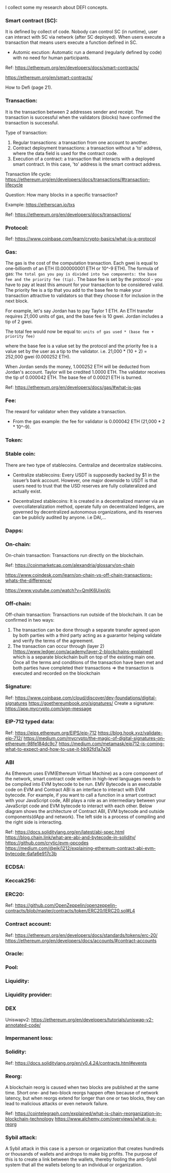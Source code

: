 I collect some my research about DEFI concepts.

### Smart contract (SC):
It is defined by collect of code. Nobody can control SC (in runtime), user can interact with SC via network (after SC deployed). When users execute a transaction that means users execute a function defined in SC. 

* Automic excution: Automatic run a demand (regularly defined by code) with no need for human participants.


Ref: https://ethereum.org/en/developers/docs/smart-contracts/

https://ethereum.org/en/smart-contracts/

How to Defi (page 21).


### Transaction:
It is the transaction between 2 addresses sender and receipt. The transaction is successful when the validators (blocks) have confirmed the transaction is successful.

Type of transaction:
1. Regular transactions: a transaction from one account to another.
2. Contract deployment transactions: a transaction without a 'to' address, where the data field is used for the contract code.
3. Execution of a contract: a transaction that interacts with a deployed smart contract. In this case, 'to' address is the smart contract address.

Transaction life cycle: https://ethereum.org/en/developers/docs/transactions/#transaction-lifecycle

Question: How many blocks in a specific transaction?

Example: https://etherscan.io/txs

Ref: https://ethereum.org/en/developers/docs/transactions/

### Protocol:

Ref: https://www.coinbase.com/learn/crypto-basics/what-is-a-protocol

### Gas:
The gas is the cost of the computation transaction. Each gwei is equal to one-billionth of an ETH (0.000000001 ETH or 10^-9 ETH).
The formula of gas: `The total gas you pay is divided into two components: the base fee and the priority fee (tip).`
The base fee is set by the protocol - you have to pay at least this amount for your transaction to be considered valid. The priority fee is a tip that you add to the base fee to make your transaction attractive to validators so that they choose it for inclusion in the next block.

For example, let's say Jordan has to pay Taylor 1 ETH. An ETH transfer requires 21,000 units of gas, and the base fee is 10 gwei. Jordan includes a tip of 2 gwei.

The total fee would now be equal to: `units of gas used * (base fee + priority fee)`

where the base fee is a value set by the protocol and the priority fee is a value set by the user as a tip to the validator. i.e. 21,000 * (10 + 2) = 252,000 gwei (0.000252 ETH).

When Jordan sends the money, 1.000252 ETH will be deducted from Jordan's account. Taylor will be credited 1.0000 ETH. The validator receives the tip of 0.000042 ETH. The base fee of 0.00021 ETH is burned.

Ref: https://ethereum.org/en/developers/docs/gas/#what-is-gas
### Fee:
The reward for validator when they validate a transaction. 

* From the gas example: the fee for validator is 0.000042 ETH (21,000 * 2 * 10^-9).

### Token:

### Stable coin:
There are two type of stablecoins. Centralize and decentralize stablecoins.

* Centralize stablecoins: Every USDT is supposedly backed by $1 in the issuer’s bank account. However, one major downside to USDT is that users need to trust that the USD reserves are fully collateralized and actually exist.

* Decentralized stablecoins: It is created in a decentralized manner via an overcollateralization method, operate fully on decentralized ledgers, are governed by decentralized autonomous organizations, and its reserves can be publicly audited by anyone. i.e DAI,...

### Dapps:

### On-chain:
On-chain transaction: Transactions run directly on the blockchain.

Ref: https://coinmarketcap.com/alexandria/glossary/on-chain

https://www.coindesk.com/learn/on-chain-vs-off-chain-transactions-whats-the-difference/

https://www.youtube.com/watch?v=QmIK6UjxoVc
### Off-chain:
Off-chain transaction: Transactions run outside of the blockchain. It can be confirmed in two ways:
1. The transaction can be done through a separate transfer agreed upon by both parties with a third party acting as a guarantor helping validate and verify the terms of the agreement.
2. The transaction can occur through (layer 2)[https://www.ledger.com/academy/layer-2-blockchains-explained] which is a separate blockchain built on top of the existing main one. Once all the terms and conditions of the transaction have been met and both parties have completed their transactions => the transaction is executed and recorded on the blockchain  

### Signature:

Ref: https://www.coinbase.com/cloud/discover/dev-foundations/digital-signatures
https://goethereumbook.org/signatures/
Create a signature:
 https://app.mycrypto.com/sign-message

### EIP-712 typed data:

Ref: https://eips.ethereum.org/EIPS/eip-712
https://blog.hook.xyz/validate-eip-712/
https://medium.com/mycrypto/the-magic-of-digital-signatures-on-ethereum-98fe184dc9c7
https://medium.com/metamask/eip712-is-coming-what-to-expect-and-how-to-use-it-bb92fd1a7a26

### ABI
As Ethereum uses EVM(Ethereum Virtual Machine) as a core component of the network, smart contract code written in high-level languages needs to be compiled into EVM bytecode to be run. EMV Bytecode is an executable code on EVM and Contract ABI is an interface to interact with EVM bytecode. For example, if you want to call a function in a smart contract with your JavaScript code, ABI plays a role as an intermediary between your JavaScript code and EVM bytecode to interact with each other. Below diagram shows the architecture of Contract ABI, EVM bytecode and outside components(dApp and network). The left side is a process of compiling and the right side is interacting.

Ref: https://docs.soliditylang.org/en/latest/abi-spec.html
https://blog.chain.link/what-are-abi-and-bytecode-in-solidity/
https://github.com/crytic/evm-opcodes
https://medium.com/@eiki1212/explaining-ethereum-contract-abi-evm-bytecode-6afa6e917c3b

### ECDSA:

### Keccak256:


### ERC20:

Ref: https://github.com/OpenZeppelin/openzeppelin-contracts/blob/master/contracts/token/ERC20/IERC20.sol#L4

### Contract account:

Ref: https://ethereum.org/en/developers/docs/standards/tokens/erc-20/
https://ethereum.org/en/developers/docs/accounts/#contract-accounts

### Oracle: 

### Pool:


### Liquidity:

### Liquidity provider:

### DEX

Uniswapv2: https://ethereum.org/en/developers/tutorials/uniswap-v2-annotated-code/

### Impermanent loss:

### Solidity: 

Ref: https://docs.soliditylang.org/en/v0.4.24/contracts.html#events

### Reorg:
A blockchain reorg is caused when two blocks are published at the same time. Short one- and two-block reorgs happen often because of network latency, but when reorgs extend for longer than one or two blocks, they can lead to malicious attacks or even network failure.

Ref: https://cointelegraph.com/explained/what-is-chain-reorganization-in-blockchain-technology
https://www.alchemy.com/overviews/what-is-a-reorg


### Sybil attack:

A Sybil attack in this case is a person or organization that creates hundreds or thousands of wallets and airdrops to make big profits. The purpose of this is to create a link between the wallets, thereby fooling the anti-Sybil system that all the wallets belong to an individual or organization. 